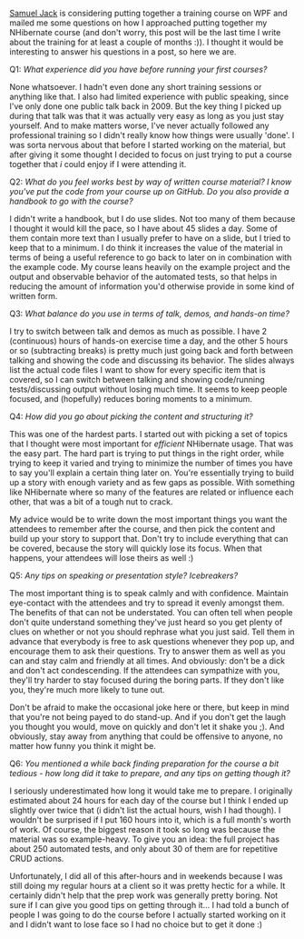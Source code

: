 <a href="http://blog.functionalfun.net/" target="_blank">Samuel Jack</a> is considering putting together a training course on WPF and mailed me some questions on how I approached putting together my NHibernate course (and don't worry, this post will be the last time I write about the training for at least a couple of months :)). I thought it would be interesting to answer his questions in a post, so here we are.

Q1: *What experience did you have before running your first courses?*

None whatsoever. I hadn't even done any short training sessions or anything like that. I also had limited experience with public speaking, since I've only done one public talk back in 2009. But the key thing I picked up during that talk was that it was actually very easy as long as you just stay yourself. And to make matters worse, I've never actually followed any professional training so I didn't really know how things were usually 'done'. I was sorta nervous about that before I started working on the material, but after giving it some thought I decided to focus on just trying to put a course together that *i* could enjoy if I were attending it.

Q2: *What do you feel works best by way of written course material? I know you've put the code from your course up on GitHub. Do you also provide a handbook to go with the course?*

I didn't write a handbook, but I do use slides. Not too many of them because I thought it would kill the pace, so I have about 45 slides a day. Some of them contain more text than I usually prefer to have on a slide, but I tried to keep that to a minimum. I do think it increases the value of the material in terms of being a useful reference to go back to later on in combination with the example code. My course leans heavily on the example project and the output and observable behavior of the automated tests, so that helps in reducing the amount of information you'd otherwise provide in some kind of written form.

Q3: *What balance do you use in terms of talk, demos, and hands-on time?*

I try to switch between talk and demos as much as possible. I have 2 (continuous) hours of hands-on exercise time a day, and the other 5 hours or so (subtracting breaks) is pretty much just going back and forth between talking and showing the code and discussing its behavior. The slides always list the actual code files I want to show for every specific item that is covered, so I can switch between talking and showing code/running tests/discussing output without losing much time. It seems to keep people focused, and (hopefully) reduces boring moments to a minimum.

Q4: *How did you go about picking the content and structuring it?*

This was one of the hardest parts. I started out with picking a set of topics that I thought were most important for *efficient* NHibernate usage. That was the easy part. The hard part is trying to put things in the right order, while trying to keep it varied and trying to minimize the number of times you have to say you'll explain a certain thing later on. You're essentially trying to build up a story with enough variety and as few gaps as possible. With something like NHibernate where so many of the features are related or influence each other, that was a bit of a tough nut to crack.

My advice would be to write down the most important things you want the attendees to remember after the course, and then pick the content and build up your story to support that. Don't try to include everything that can be covered, because the story will quickly lose its focus. When that happens, your attendees will lose theirs as well :) 

Q5: *Any tips on speaking or presentation style? Icebreakers?*

The most important thing is to speak calmly and with confidence. Maintain eye-contact with the attendees and try to spread it evenly amongst them. The benefits of that can not be understated. You can often tell when people don't quite understand something they've just heard so you get plenty of clues on whether or not you should rephrase what you just said. Tell them in advance that everybody is free to ask questions whenever they pop up, and encourage them to ask their questions. Try to answer them as well as you can and stay calm and friendly at all times. And obviously: don't be a dick and don't act condescending. If the attendees can sympathize with you, they'll try harder to stay focused during the boring parts. If they don't like you, they're much more likely to tune out.

Don't be afraid to make the occasional joke here or there, but keep in mind that you're not being payed to do stand-up. And if you don't get the laugh you thought you would, move on quickly and don't let it shake you ;). And obviously, stay away from anything that could be offensive to anyone, no matter how funny you think it might be.

Q6: *You mentioned a while back finding preparation for the course a bit tedious - how long did it take to prepare, and any tips on getting though it?*

I seriously underestimated how long it would take me to prepare. I originally estimated about 24 hours for each day of the course but I think I ended up slightly over twice that (i didn't list the actual hours, wish I had though). I wouldn't be surprised if I put 160 hours into it, which is a full month's worth of work. Of course, the biggest reason it took so long was because the material was so example-heavy. To give you an idea: the full project has about 250 automated tests, and only about 30 of them are for repetitive CRUD actions.

Unfortunately, I did all of this after-hours and in weekends because I was still doing my regular hours at a client so it was pretty hectic for a while. It certainly didn't help that the prep work was generally pretty boring. Not sure if I can give you good tips on getting through it... I had told a bunch of people I was going to do the course before I actually started working on it and I didn't want to lose face so I had no choice but to get it done :)